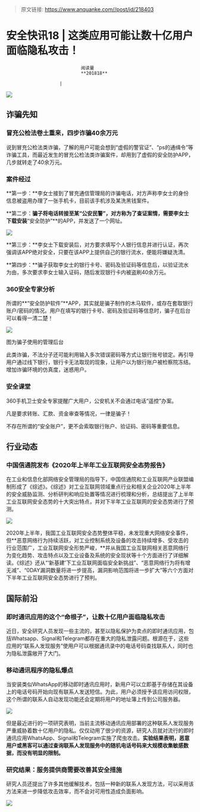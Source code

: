 > 原文链接: https://www.anquanke.com//post/id/218403 


# 安全快讯18 | 这类应用可能让数十亿用户面临隐私攻击！


                                阅读量   
                                **201818**
                            
                        |
                        
                                                                                    



[![](https://p2.ssl.qhimg.com/t01f0b3130844fdd9e3.png)](https://p2.ssl.qhimg.com/t01f0b3130844fdd9e3.png)



## 诈骗先知

### 冒充公检法卷土重来，四步诈骗40余万元

说到冒充公检法类诈骗，了解的用户可能会想到“虚假的警官证”、“ps的通缉令”等诈骗工具，而最近发生的冒充公检法类诈骗案件，却用到了虚假的安全防护APP，几步就转走了40余万元。



### 案件经过

**第一步：**李女士接到了冒充通信管理局的诈骗电话，对方声称李女士的身份信息被盗用办理了一张手机卡，目前该手机涉及某洗黑钱案件。

**第二步：**骗子将电话转接至某“公安民警”，对方称为了查证案情，需要李女士下载安装**“安全防护”**的APP，并发送了一个网址。

[![](https://p2.ssl.qhimg.com/t01abe6b8008a0258bb.png)](https://p2.ssl.qhimg.com/t01abe6b8008a0258bb.png)

**第三步：**李女士下载安装后，对方要求填写个人银行信息并进行认证，再次强调该APP绝对安全，只要在该APP上提供自己的银行流水，便能将嫌疑洗清。

**第四步：**骗子获取李女士的银行卡号、密码及验证码等信息后，以验证流水为由，多次要求李女士输入证码，随后发现银行卡内被盗刷40余万元。



### 360安全专家分析

所谓的**“安全防护软件”**APP，其实就是骗子制作的木马软件，或存在套取银行账户/密码的情况。用户在填写的银行卡号、密码及验证码等信息时，骗子在后台可以看得一清二楚！

[![](https://p5.ssl.qhimg.com/t0169e41a293587088d.png)](https://p5.ssl.qhimg.com/t0169e41a293587088d.png)

图为骗子使用的管理后台

此类诈骗，不法分子还可能利用输入多次错误密码等方式让银行账号锁定。再引导用户通过线下银行，银行卡无法取现的现象，让用户以为银行账户被检察院冻结。增加诈骗环境的仿真度，迷惑用户。



### 安全课堂

360手机卫士安全专家提醒广大用户，公安机关不会通过电话“遥控”办案。

凡是要求转账、汇款、资金审查等情况，一律是骗子！

不存在所谓的“安全账户”，更不会索取银行账户、验证码、密码等重要信息。



## 行业动态

### 中国信通院发布《2020年上半年工业互联网安全态势报告》

在工业和信息化部网络安全管理局的指导下，中国信通院和工业互联网产业联盟编制形成了《综述》。《综述》对工业互联网领域重点行业和相关企业2020年上半年的安全威胁监测、分析研判和响应处置等情况进行梳理和分析，总结提出了上半年工业互联网安全态势的十大突出特点，并对下半年工业互联网的安全态势进行了预测。

[![](https://p5.ssl.qhimg.com/t0185d8b857f71826b8.png)](https://p5.ssl.qhimg.com/t0185d8b857f71826b8.png)

2020年上半年，我国工业互联网安全态势整体平稳，未发现重大网络安全事件，但**恶意网络行为持续活跃，对工业控制系统及设备的攻击持续增多、受攻击的行业范围广，工业互联网安全形势严峻，**并从我国工业互联网相关恶意网络行为变化趋势、攻击特点以及工业设备及系统的安全现状等十个方面进行了详细解读。《综述》还从“‘新基建’下工业互联网面临安全新挑战”、“恶意网络行为将有增无减”、“0DAY漏洞数量将进一步提高，漏洞影响范围将进一步扩大”等六个方面对下半年工业互联网安全态势进行了预判。



## 国际前沿

### 即时通讯应用的这个“命根子”，让数十亿用户面临隐私攻击

近日，安全研究人员发现一些主流的，甚至以隐私保护为卖点的即时通讯应用，包括Whatsapp、Signal和Telegram都存在重大的隐私泄露问题。根源在于，这些应用的“联系人发现服务”使用户可以根据通讯录中的电话号码查找联系人，同时也为隐私泄露敞开了大门。



### 移动通讯程序的隐私爆点

当安装类似WhatsApp的移动即时通讯应用时，新用户可以立即基于存储在其设备上的电话号码开始向现有联系人发送短信。为此，用户必须授予该应用访问权限，这个所谓的联系人自动发现功能还会定期将用户的地址簿上传到公司服务器。

[![](https://p3.ssl.qhimg.com/t0143ec481811709523.png)](https://p3.ssl.qhimg.com/t0143ec481811709523.png)

但是最近进行的一项研究表明，当前主流移动通讯应用部署的这种联系人发现服务严重威胁着数十亿用户的隐私。仅仅动用了很少的资源，研究人员就对流行的即时通讯应用WhatsApp、Signal和Telegram实施了爬虫攻击。**实验结果表明，恶意用户或黑客可以通过查询联系人发现服务中的随机电话号码来大规模收集敏感数据，而没有明显的限制。**



### 研究结果：服务提供商需要改善其安全措施

研究人员还提出了许多其他缓解技术，包括一种新的联系人发现方法，可以采用该方法来进一步降低攻击效率，而不会对可用性造成负面影响。

[![](https://p1.ssl.qhimg.com/t01af479a920adf8436.png)](https://p1.ssl.qhimg.com/t01af479a920adf8436.png)

